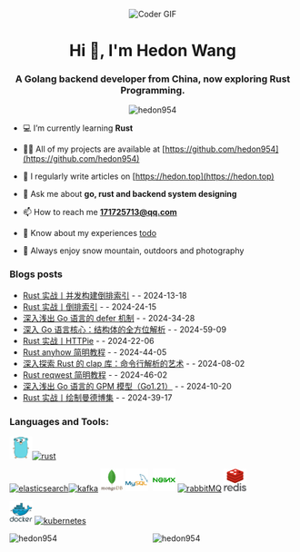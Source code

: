 <p align="center"><img  src="https://media.giphy.com/media/SWoSkN6DxTszqIKEqv/giphy.gif" alt="Coder GIF" width="500"></p>

<h1 align="center">Hi 👋, I'm Hedon Wang</h1>
<h3 align="center">A Golang backend developer from China, now exploring Rust Programming.</h3>

<p align="center"> <img src="https://komarev.com/ghpvc/?username=hedon954&label=Profile%20views&color=0e75b6&style=flat" alt="hedon954" /> </p>

- :computer: I’m currently learning **Rust**

- 👨‍💻 All of my projects are available at [https://github.com/hedon954](https://github.com/hedon954)

- 📝 I regularly write articles on [https://hedon.top](https://hedon.top)

- 💬 Ask me about **go, rust and backend system designing**

- 📫 How to reach me **171725713@qq.com**

- 📄 Know about my experiences [todo](todo)

- :mount_fuji: Always enjoy snow mountain, outdoors and photography

### Blogs posts

<!-- BLOG-POST-LIST:START -->
 - [Rust 实战丨并发构建倒排索引](https://hedon.top/2024/04/18/rust-action-inverted-index-concurrency/) -  - 2024-13-18
 - [Rust 实战丨倒排索引](https://hedon.top/2024/04/15/rust-action-inverted-index-demo/) -  - 2024-24-15
 - [深入浅出 Go 语言的 defer 机制](https://hedon.top/2024/03/28/go-defer/) -  - 2024-34-28
 - [深入 Go 语言核心：结构体的全方位解析](https://hedon.top/2024/03/09/go-struct/) -  - 2024-59-09
 - [Rust 实战丨HTTPie](https://hedon.top/2024/03/06/rust-action-httpie/) -  - 2024-22-06
 - [Rust anyhow 简明教程](https://hedon.top/2024/03/05/rust-crate-anyhow/) -  - 2024-44-05
 - [深入探索 Rust 的 clap 库：命令行解析的艺术](https://hedon.top/2024/03/02/rust-crate-clap/) -  - 2024-08-02
 - [Rust reqwest 简明教程](https://hedon.top/2024/03/02/rust-crate-reqwest/) -  - 2024-46-02
 - [深入浅出 Go 语言的 GPM 模型（Go1.21）](https://hedon.top/2024/01/20/go-gpm/) -  - 2024-10-20
 - [Rust 实战丨绘制曼德博集](https://hedon.top/2024/01/17/rust-action-mandelbrot/) -  - 2024-39-17<!-- BLOG-POST-LIST:END -->

<h3 align="left">Languages and Tools:</h3>
<p align="left">  

<a href="https://golang.org" target="_blank" rel="noreferrer"> <img src="https://raw.githubusercontent.com/devicons/devicon/master/icons/go/go-original.svg" alt="go" width="40" height="40"/></a><a href="https://www.rust-lang.org" target="_blank" rel="noreferrer"><img src="https://www.rust-lang.org/static/images/rust-logo-blk.svg" alt="rust" width="40" height="40"/></a>&nbsp;

<a href="https://www.elastic.co" target="_blank" rel="noreferrer"> <img src="https://www.vectorlogo.zone/logos/elastic/elastic-icon.svg" alt="elasticsearch" width="40" height="40"/></a><a href="https://kafka.apache.org/" target="_blank" rel="noreferrer"><img src="https://www.vectorlogo.zone/logos/apache_kafka/apache_kafka-icon.svg" alt="kafka" width="40" height="40"/></a>&nbsp;<a href="https://www.mongodb.com/" target="_blank" rel="noreferrer"><img src="https://raw.githubusercontent.com/devicons/devicon/master/icons/mongodb/mongodb-original-wordmark.svg" alt="mongodb" width="40" height="40"/></a>&nbsp;<a href="https://www.mysql.com/" target="_blank" rel="noreferrer"><img src="https://raw.githubusercontent.com/devicons/devicon/master/icons/mysql/mysql-original-wordmark.svg" alt="mysql" width="40" height="40"/></a>&nbsp;&nbsp;<a href="https://www.nginx.com" target="_blank" rel="noreferrer"><img src="https://raw.githubusercontent.com/devicons/devicon/master/icons/nginx/nginx-original.svg" alt="nginx" width="40" height="40"/></a>&nbsp;<a href="https://www.rabbitmq.com" target="_blank" rel="noreferrer"><img src="https://www.vectorlogo.zone/logos/rabbitmq/rabbitmq-icon.svg" alt="rabbitMQ" width="40" height="40"/></a>&nbsp;<a href="https://redis.io" target="_blank" rel="noreferrer"><img src="https://raw.githubusercontent.com/devicons/devicon/master/icons/redis/redis-original-wordmark.svg" alt="redis" width="40" height="40"/></a>

<a href="https://www.docker.com/" target="_blank" rel="noreferrer"> <img src="https://raw.githubusercontent.com/devicons/devicon/master/icons/docker/docker-original-wordmark.svg" alt="docker" width="40" height="40"/></a>&nbsp;<a href="https://kubernetes.io" target="_blank" rel="noreferrer"><img src="https://www.vectorlogo.zone/logos/kubernetes/kubernetes-icon.svg" alt="kubernetes" width="40" height="40"/></a> 
<br>
<p><img align="left" width="50%" src="https://github-readme-stats.vercel.app/api?username=hedon954&show_icons=true&locale=en" alt="hedon954" /></p><p><img align="left" width="30%" src="https://github-readme-stats.vercel.app/api/top-langs?username=hedon954&show_icons=true&locale=en&layout=compact" alt="hedon954" /></p>


